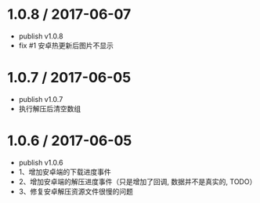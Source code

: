 
1.0.8 / 2017-06-07
==================
  * publish v1.0.8
  * fix #1 安卓热更新后图片不显示

1.0.7 / 2017-06-05
==================

  * publish v1.0.7
  * 执行解压后清空数组

1.0.6 / 2017-06-05
==================

  * publish v1.0.6
  * 1、增加安卓端的下载进度事件 
  * 2、增加安卓端的解压进度事件（只是增加了回调, 数据并不是真实的, TODO）
  * 3、修复安卓解压资源文件很慢的问题
